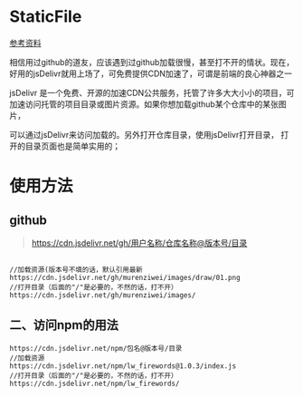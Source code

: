 # StaticFile

[参考资料](https://blog.csdn.net/qq_36910987/article/details/89562291)

相信用过github的道友，应该遇到过github加载很慢，甚至打不开的情状。现在，好用的jsDelivr就用上场了，可免费提供CDN加速了，可谓是前端的良心神器之一

jsDelivr 是一个免费、开源的加速CDN公共服务，托管了许多大大小小的项目，可加速访问托管的项目目录或图片资源。如果你想加载github某个仓库中的某张图片，

可以通过jsDelivr来访问加载的。另外打开仓库目录，使用jsDelivr打开目录， 打开的目录页面也是简单实用的；

# 使用方法

## github

>https://cdn.jsdelivr.net/gh/用户名称/仓库名称@版本号/目录

```

//加载资源(版本号不填的话，默认引用最新
https://cdn.jsdelivr.net/gh/murenziwei/images/draw/01.png
//打开目录（后面的"/"是必要的，不然的话，打不开）
https://cdn.jsdelivr.net/gh/murenziwei/images/
```

## 二、访问npm的用法

```
https://cdn.jsdelivr.net/npm/包名@版本号/目录
//加载资源
https://cdn.jsdelivr.net/npm/lw_firewords@1.0.3/index.js
//打开目录（后面的"/"是必要的，不然的话，打不开）
https://cdn.jsdelivr.net/npm/lw_firewords/
```